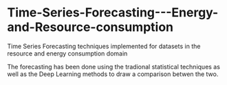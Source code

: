 # Time-Series-Forecasting---Energy-and-Resource-consumption
Time Series Forecasting techniques implemented for datasets in the resource and energy consumption domain

The forecasting has been done using the tradional statistical techniques as well as the Deep Learning methods to draw a comparison betwen the two.
